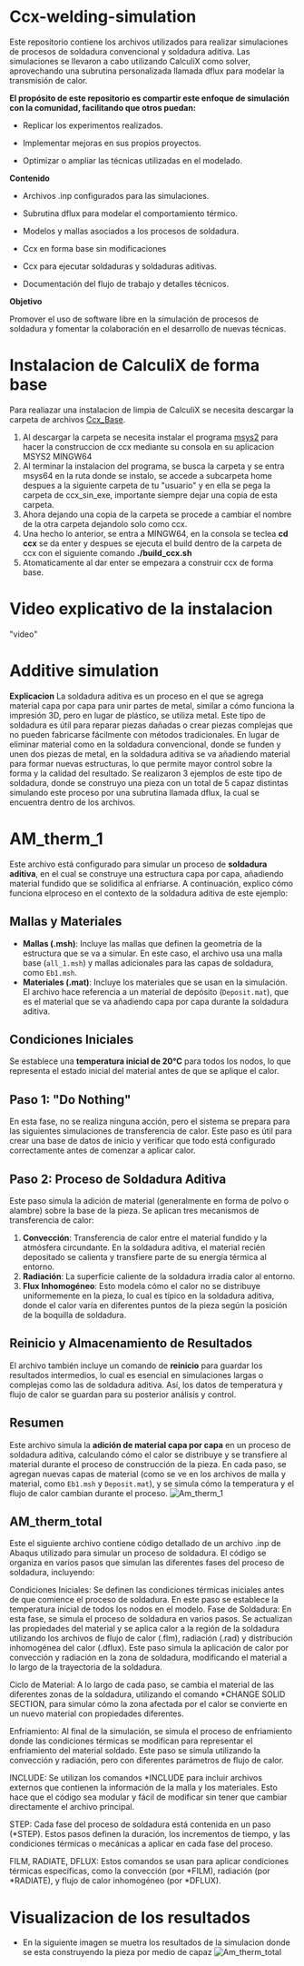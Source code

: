 # Ccx-welding-simulation
Este repositorio contiene los archivos utilizados para realizar simulaciones de procesos de soldadura convencional y soldadura aditiva. Las simulaciones se llevaron a cabo utilizando CalculiX como solver, aprovechando una subrutina personalizada llamada dflux para modelar la transmisión de calor.

**El propósito de este repositorio es compartir este enfoque de simulación con la comunidad, facilitando que otros puedan:**

- Replicar los experimentos realizados.

- Implementar mejoras en sus propios proyectos.

- Optimizar o ampliar las técnicas utilizadas en el modelado.

**Contenido**

- Archivos .inp configurados para las simulaciones.

- Subrutina dflux para modelar el comportamiento térmico.

- Modelos y mallas asociados a los procesos de soldadura.

- Ccx en forma base sin modificaciones

- Ccx para ejecutar soldaduras y soldaduras aditivas.

- Documentación del flujo de trabajo y detalles técnicos.


**Objetivo**

Promover el uso de software libre en la simulación de procesos de soldadura y fomentar la colaboración en el desarrollo de nuevas técnicas.

#  Instalacion de CalculiX de forma base
Para realiazar una instalacion de limpia de CalculiX se necesita descargar la carpeta de archivos [Ccx_Base](https://github.com/PacoOMG2/Ccx-welding-simulation/tree/main/Ccx_base/ccx_sin_exe).
1. Al descargar la carpeta se necesita instalar el programa [msys2](https://www.msys2.org) para hacer la construccion de ccx mediante su consola en su aplicacion MSYS2 MINGW64
2. Al terminar la instalacion del programa, se busca la carpeta y se entra msys64 en la ruta donde se instalo, se accede a subcarpeta home despues a la siguiente carpeta de tu "usuario" y en ella se pega la carpeta de ccx_sin_exe, importante siempre dejar una copia de esta carpeta.
3. Ahora dejando una copia de la carpeta se procede a cambiar el nombre de la otra carpeta dejandolo solo como ccx.
4. Una hecho lo anterior, se entra a MINGW64, en la consola se teclea **cd ccx** se da enter y despues se ejecuta el build dentro de la carpeta de ccx con el siguiente comando **./build_ccx.sh**
5. Atomaticamente al dar enter se empezara a construir ccx de forma base.

# Video explicativo de la instalacion 
"video"

# Additive simulation
**Explicacion**
La soldadura aditiva es un proceso en el que se agrega material capa por capa para unir partes de metal, similar a cómo funciona la impresión 3D, pero en lugar de plástico, se utiliza metal. Este tipo de soldadura es útil para reparar piezas dañadas o crear piezas complejas que no pueden fabricarse fácilmente con métodos tradicionales. En lugar de eliminar material como en la soldadura convencional, donde se funden y unen dos piezas de metal, en la soldadura aditiva se va añadiendo material para formar nuevas estructuras, lo que permite mayor control sobre la forma y la calidad del resultado.
Se realizaron 3 ejemplos de este tipo de soldadura, donde se construyo una pieza con un total de 5 capaz distintas simulando este proceso por una subrutina llamada dflux, la cual se encuentra dentro de los archivos.

# AM_therm_1

Este archivo está configurado para simular un proceso de **soldadura aditiva**, en el cual se construye una estructura capa por capa, añadiendo material fundido que se solidifica al enfriarse. A continuación, explico cómo funciona elproceso en el contexto de la soldadura aditiva de este ejemplo:

## Mallas y Materiales

- **Mallas (.msh)**: Incluye las mallas que definen la geometría de la estructura que se va a simular. En este caso, el archivo usa una malla base (`all_1.msh`) y mallas adicionales para las capas de soldadura, como `Eb1.msh`.
- **Materiales (.mat)**: Incluye los materiales que se usan en la simulación. El archivo hace referencia a un material de depósito (`Deposit.mat`), que es el material que se va añadiendo capa por capa durante la soldadura aditiva.

## Condiciones Iniciales

Se establece una **temperatura inicial de 20°C** para todos los nodos, lo que representa el estado inicial del material antes de que se aplique el calor.

## Paso 1: "Do Nothing"

En esta fase, no se realiza ninguna acción, pero el sistema se prepara para las siguientes simulaciones de transferencia de calor. Este paso es útil para crear una base de datos de inicio y verificar que todo está configurado correctamente antes de comenzar a aplicar calor.

## Paso 2: Proceso de Soldadura Aditiva

Este paso simula la adición de material (generalmente en forma de polvo o alambre) sobre la base de la pieza. Se aplican tres mecanismos de transferencia de calor:

1. **Convección**: Transferencia de calor entre el material fundido y la atmósfera circundante. En la soldadura aditiva, el material recién depositado se calienta y transfiere parte de su energía térmica al entorno.
2. **Radiación**: La superficie caliente de la soldadura irradia calor al entorno.
3. **Flux Inhomogéneo**: Esto modela cómo el calor no se distribuye uniformemente en la pieza, lo cual es típico en la soldadura aditiva, donde el calor varía en diferentes puntos de la pieza según la posición de la boquilla de soldadura.

## Reinicio y Almacenamiento de Resultados

El archivo también incluye un comando de **reinicio** para guardar los resultados intermedios, lo cual es esencial en simulaciones largas o complejas como las de soldadura aditiva. Así, los datos de temperatura y flujo de calor se guardan para su posterior análisis y control.

## Resumen

Este archivo simula la **adición de material capa por capa** en un proceso de soldadura aditiva, calculando cómo el calor se distribuye y se transfiere al material durante el proceso de construcción de la pieza. En cada paso, se agregan nuevas capas de material (como se ve en los archivos de malla y material, como `Eb1.msh` y `Deposit.mat`), y se simula cómo la temperatura y el flujo de calor cambian durante el proceso.
![Am_therm_1](https://github.com/user-attachments/assets/c7730e2f-5c11-4d1f-8e0f-074e0076d337)

## AM_therm_total
Este el siguiente archivo contiene código detallado de un archivo .inp de Abaqus utilizado para simular un proceso de soldadura.
El código se organiza en varios pasos que simulan las diferentes fases del proceso de soldadura, incluyendo:

Condiciones Iniciales: Se definen las condiciones térmicas iniciales antes de que comience el proceso de soldadura. En este paso se establece la temperatura inicial de todos los nodos en el modelo.
Fase de Soldadura: En esta fase, se simula el proceso de soldadura en varios pasos. Se actualizan las propiedades del material y se aplica calor a la región de la soldadura utilizando los archivos de flujo de calor (.flm), radiación (.rad) y distribución inhomogénea del calor (.dflux).
Este paso simula la aplicación de calor por convección y radiación en la zona de soldadura, modificando el material a lo largo de la trayectoria de la soldadura.

Ciclo de Material: A lo largo de cada paso, se cambia el material de las diferentes zonas de la soldadura, utilizando el comando *CHANGE SOLID SECTION, para simular cómo la zona afectada por el calor se convierte en un nuevo material con propiedades diferentes.

Enfriamiento: Al final de la simulación, se simula el proceso de enfriamiento donde las condiciones térmicas se modifican para representar el enfriamiento del material soldado. Este paso se simula utilizando la convección y radiación, pero con diferentes parámetros de flujo de calor.

INCLUDE: Se utilizan los comandos *INCLUDE para incluir archivos externos que contienen la información de la malla y los materiales. Esto hace que el código sea modular y fácil de modificar sin tener que cambiar directamente el archivo principal.

STEP: Cada fase del proceso de soldadura está contenida en un paso (*STEP). Estos pasos definen la duración, los incrementos de tiempo, y las condiciones térmicas o mecánicas a aplicar en cada fase del proceso.

FILM, RADIATE, DFLUX: Estos comandos se usan para aplicar condiciones térmicas específicas, como la convección (por *FILM), radiación (por *RADIATE), y flujo de calor inhomogéneo (por *DFLUX).

# Visualizacion de los resultados
- En la siguiente imagen se muetra los resultados de la simulacion donde se esta construyendo la pieza por medio de capaz
![Am_therm_total](https://github.com/user-attachments/assets/ba0c98f3-6111-4864-8001-eea18c28fdee)

